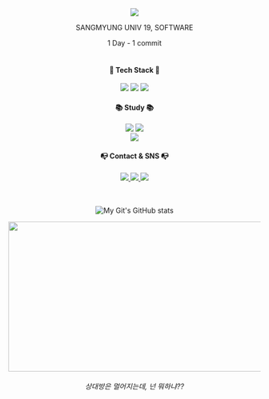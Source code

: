 <div align = "center">
  
<img src="https://capsule-render.vercel.app/api?type=waving&color=auto&height=200&section=header&text=OHS%20Github!&fontSize=90" />

SANGMYUNG UNIV 19, SOFTWARE

1 Day - 1 commit
<br/><br/>


<h4>🔨 Tech Stack 🔧 </h4>
<img src="https://img.shields.io/badge/Java-007396?style=flat&logo=Java&logoColor=white"/>
<img src="https://img.shields.io/badge/C++-00599C?style=flat-square&logo=C%2B%2B&logoColor=white"/> 
<img src="https://img.shields.io/badge/C-A8B9CC?style=flat-square&logo=C&logoColor=white"/>

<h4>📚 Study 📚</h4>
<img src="https://img.shields.io/badge/Spring-6DB33F.svg?style=flat-square&logo=spring&logoColor=white"/> 
<img src="https://img.shields.io/badge/Mysql-4479A1.svg?style=flat-square&logo=MYSQL&logoColor=white"/> <br>
<img src="https://img.shields.io/badge/Swift-F05138.svg?style=flat-square&logo=SWIFT&logoColor=white"/> 
  
<h4>📭 Contact & SNS 📭</h4>
<a href="https://www.instagram.com/sik_407" target=_blank>
<img src="https://img.shields.io/badge/Instagram-E4405F.svg?style=flat-square&logo=instagram&logoColor=white&link=https://www.instagram.com/sik_407"/> 
</a>
<a href="mailto:ks06891@naver.com">
<img src="https://img.shields.io/badge/Mail-03C75A.svg?style=flat-square&logo=naver&logoColor=white&link=mailto:ks06891@naver.com"/>
</a>
<a href="https://velog.io/@ks0689" target=_blank>
<img src="https://img.shields.io/badge/velog-20C997.svg?style=flat-square&logo=velog&logoColor=white&link=https://blog.naver.com/dev_ohs"/> 
</a>


<br/><br/>
![My Git's GitHub stats](https://github-readme-stats.vercel.app/api?username=Hyeonsik&show_icons=true&theme=radical)

<a href="https://github.com/devxb/gitanimals">
<img
  src="https://render.gitanimals.org/farms/HYEONSIKOH"
  width="600"
  height="300"
/>
</a>

<h6> 상대방은 멀어지는데, 넌 뭐하냐?? </h6>
